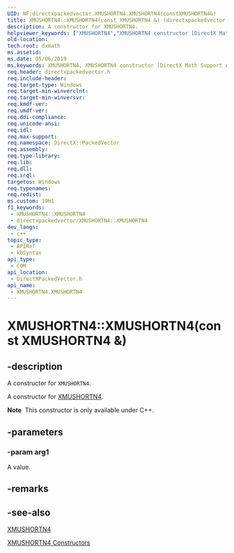 ```yaml
---
UID: NF:directxpackedvector.XMUSHORTN4.XMUSHORTN4(constXMUSHORTN4&)
title: XMUSHORTN4::XMUSHORTN4(const XMUSHORTN4 &) (directxpackedvector.h)
description: A constructor for XMUSHORTN4.
helpviewer_keywords: ["XMUSHORTN4","XMUSHORTN4 constructor [DirectX Math Support APIs]","XMUSHORTN4 constructor [DirectX Math Support APIs]","XMUSHORTN4 structure","XMUSHORTN4 structure [DirectX Math Support APIs]","XMUSHORTN4 constructor","XMUSHORTN4.XMUSHORTN4","XMUSHORTN4.XMUSHORTN4()","XMUSHORTN4.XMUSHORTN4(const XMUSHORTN4 &)","XMUSHORTN4::XMUSHORTN4","XMUSHORTN4::XMUSHORTN4(const XMUSHORTN4 &)","dxmath.xmushortn4_ctor_1"]
old-location: 
tech.root: dxmath
ms.assetid: 
ms.date: 05/06/2019
ms.keywords: XMUSHORTN4, XMUSHORTN4 constructor [DirectX Math Support APIs], XMUSHORTN4 constructor [DirectX Math Support APIs],XMUSHORTN4 structure, XMUSHORTN4 structure [DirectX Math Support APIs],XMUSHORTN4 constructor, XMUSHORTN4.XMUSHORTN4, XMUSHORTN4.XMUSHORTN4(), XMUSHORTN4.XMUSHORTN4(const XMUSHORTN4 &), XMUSHORTN4::XMUSHORTN4, XMUSHORTN4::XMUSHORTN4(const XMUSHORTN4 &), dxmath.xmushortn4_ctor_1
req.header: directxpackedvector.h
req.include-header: 
req.target-type: Windows
req.target-min-winverclnt: 
req.target-min-winversvr: 
req.kmdf-ver: 
req.umdf-ver: 
req.ddi-compliance: 
req.unicode-ansi: 
req.idl: 
req.max-support: 
req.namespace: DirectX::PackedVector
req.assembly: 
req.type-library: 
req.lib: 
req.dll: 
req.irql: 
targetos: Windows
req.typenames: 
req.redist: 
ms.custom: 19H1
f1_keywords:
 - XMUSHORTN4::XMUSHORTN4
 - directxpackedvector/XMUSHORTN4::XMUSHORTN4
dev_langs:
 - c++
topic_type:
 - APIRef
 - kbSyntax
api_type:
 - COM
api_location:
 - DirectXPackedVector.h
api_name:
 - XMUSHORTN4.XMUSHORTN4
---
```


# XMUSHORTN4::XMUSHORTN4(const XMUSHORTN4 &)


## -description

A constructor for <code>XMUSHORTN4</code>.

A constructor for <a href="https://docs.microsoft.com/windows/desktop/api/directxpackedvector/ns-directxpackedvector-xmushortn4">XMUSHORTN4</a>.

<div class="alert"><b>Note</b>  This constructor is only available under C++.</div>

## -parameters

### -param arg1

A value.

## -remarks

## -see-also

<a href="https://docs.microsoft.com/windows/desktop/api/directxpackedvector/ns-directxpackedvector-xmushortn4">XMUSHORTN4</a>

<a href="https://docs.microsoft.com/windows/desktop/dxmath/xmushortn4-ctor">XMUSHORTN4 Constructors</a>

